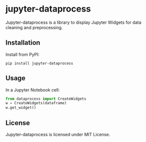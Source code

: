 # jupyter-dataprocess

Jupyter-dataprocess is a library to display Jupyter Widgets for data cleaning and preprocessing.

## Installation

Install from PyPI:

```
pip install jupyter-dataprocess
```

## Usage

In a Jupyter Notebook cell:

```python
from dataprocess import CreateWidgets
w = CreateWidgets(dataframe)
w.get_widget()
```

## License
Jupyter-dataprocess is licensed under MIT License.
